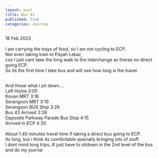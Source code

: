 ```yaml
---
layout: post
title: Bus 43
published: true
categories: Journey
---
```

18 Feb 2023
<br>
<br>
I am carrying the trays of food, so I am not cycling to ECP. 
<br>
Not even taking train to Payah Lebar,
<br>
coz I just cant take the long walk to the interchange as theres no direct going ECP. 
<br>
So its the first time I take bus and will see how long is the travel.
<br>
<br>
<!--more-->
And these what i jot down....
<br>
Left Home 3:05
<br>
Kovan MRT 3:16
<br>
Serangoon MRT 3:19
<br>
Serangoon BUS Stop 3:26
<br>
Bus 43 Arrived 3:38
<br>
Opposite Parkway Parade Bus Stop 4:15
<br>
Arrived in ECP 4:30
<br>
<br>
About 1.40 minutes travel time if taking a direct bus going to ECP.
<br>
Its long, but i think its comfortable specially bringing lots of stuff.
<br>
I dont mind long trips, Ill just have to sitdown in the 2nd level of the bus
<br>
and do my journal



